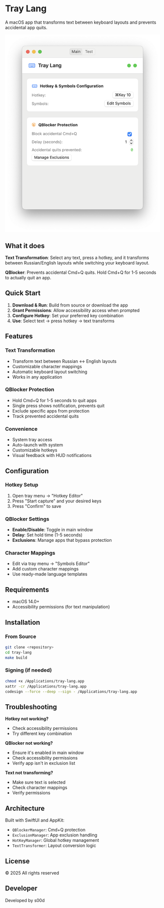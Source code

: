 # Tray Lang

A macOS app that transforms text between keyboard layouts and prevents accidental app quits.

![Tray Lang App](assets/app.png)

## What it does

**Text Transformation**: Select any text, press a hotkey, and it transforms between Russian/English layouts while switching your keyboard layout.

**QBlocker**: Prevents accidental Cmd+Q quits. Hold Cmd+Q for 1-5 seconds to actually quit an app.

## Quick Start

1. **Download & Run**: Build from source or download the app
2. **Grant Permissions**: Allow accessibility access when prompted
3. **Configure Hotkey**: Set your preferred key combination
4. **Use**: Select text → press hotkey → text transforms

## Features

### Text Transformation
- Transform text between Russian ↔ English layouts
- Customizable character mappings
- Automatic keyboard layout switching
- Works in any application

### QBlocker Protection
- Hold Cmd+Q for 1-5 seconds to quit apps
- Single press shows notification, prevents quit
- Exclude specific apps from protection
- Track prevented accidental quits

### Convenience
- System tray access
- Auto-launch with system
- Customizable hotkeys
- Visual feedback with HUD notifications

## Configuration

### Hotkey Setup
1. Open tray menu → "Hotkey Editor"
2. Press "Start capture" and your desired keys
3. Press "Confirm" to save

### QBlocker Settings
- **Enable/Disable**: Toggle in main window
- **Delay**: Set hold time (1-5 seconds)
- **Exclusions**: Manage apps that bypass protection

### Character Mappings
- Edit via tray menu → "Symbols Editor"
- Add custom character mappings
- Use ready-made language templates

## Requirements

- macOS 14.0+
- Accessibility permissions (for text manipulation)

## Installation

### From Source
```bash
git clone <repository>
cd tray-lang
make build
```

### Signing (if needed)
```bash
chmod +x /Applications/tray-lang.app
xattr -cr /Applications/tray-lang.app
codesign --force --deep --sign - /Applications/tray-lang.app
```

## Troubleshooting

**Hotkey not working?**
- Check accessibility permissions
- Try different key combination

**QBlocker not working?**
- Ensure it's enabled in main window
- Check accessibility permissions
- Verify app isn't in exclusion list

**Text not transforming?**
- Make sure text is selected
- Check character mappings
- Verify permissions

## Architecture

Built with SwiftUI and AppKit:
- `QBlockerManager`: Cmd+Q protection
- `ExclusionManager`: App exclusion handling
- `HotKeyManager`: Global hotkey management
- `TextTransformer`: Layout conversion logic

## License

© 2025 All rights reserved

## Developer

Developed by s00d

